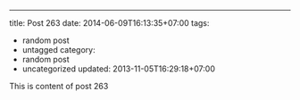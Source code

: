 ---
title: Post 263
date: 2014-06-09T16:13:35+07:00
tags:
  - random post
  - untagged
category:
  - random post
  - uncategorized
updated: 2013-11-05T16:29:18+07:00

This is content of post 263
